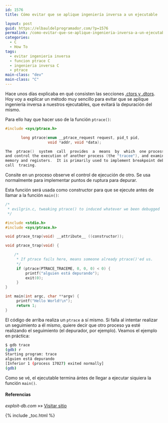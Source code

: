 ```yaml
---
id: 1576
title: Cómo evitar que se aplique ingeniería inversa a un ejecutable

layout: post
guid: https://elbauldelprogramador.com/?p=1576
permalink: /como-evitar-que-se-aplique-ingenieria-inversa-a-un-ejecutable/
categories:
  - C
  - How To
tags:
  - evitar ingenieria inversa
  - funcion ptrace C
  - ingenieria inversa C
  - ptrace
main-class: "dev"
main-class: "C"
---
```

Hace unos días explicaba en qué consisten las secciones [.ctors y .dtors][1]. Hoy voy a explicar un método muy sencillo para evitar que se aplique ingeniería inversa a nuestros ejecutables, que evitará la depuración del mismo.

  
<!--ad-->

Para ello hay que hacer uso de la función `ptrace()`:

```c
#include <sys/ptrace.h>

       long ptrace(enum __ptrace_request request, pid_t pid,
                   void *addr, void *data);

The  ptrace()  system  call  provides  a  means  by  which  one process (the "tracer") may observe 
and control the execution of another process (the "tracee"), and examine and change the tracees 
memory and registers.  It is primarily used to implement breakpoint debugging and system 
call  tracing.

```

Consite en un proceso observe el control de ejecución de otro. Se usa normalmente para implementar puntos de ruptura para depurar.

Esta función será usada como constructor para que se ejecute antes de llamar a la función `main()`:

```c
/*
 * evilgrin.c, tweaking ptrace() to induced whatever we been debugged
 */

#include <stdio.h>
#include <sys/ptrace.h>

void ptrace_trap(void) __attribute__ ((constructor));

void ptrace_trap(void) {

    /*    
     * If ptrace fails here, means someone already ptrace()'ed us.
     */
     if (ptrace(PTRACE_TRACEME, 0, 0, 0) < 0) { 
         printf("alguien está depurando");
         exit(0);
     }
}

int main(int argc, char **argv) {
     printf("Hello World!\n");
     return 1;
}

```

El código de arriba realiza un `ptrace` a sí mismo. Si falla al intentar realizar un seguimiento a él mismo, quiere decir que otro proceso ya esté realizando el seguimiento (el depurador, por ejemplo). Veamos el ejemplo en práctica:

```bash
$ gdb trace
(gdb) r
Starting program: trace 
alguien está depurando
[Inferior 1 (process 17027) exited normally]
(gdb) 

```

Como se vé, el ejecutable termina ántes de llegar a ejecutar siquiera la función `main()`.

#### Referencias

*exploit-db.com* »» <a href="http://www.exploit-db.com/papers/13234/" target="_blank">Visitar sitio</a> 



 [1]: https://elbauldelprogramador.com/lenguaje-c/jugando-con-la-seccion-dtors-de-la-tabla-de-secciones-en-c/ "Jugando con las secciones .dtors y .ctors de la tabla de secciones en C"

{% include _toc.html %}
